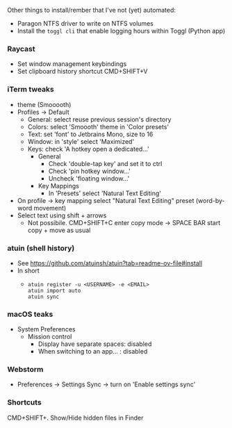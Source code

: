 Other things to install/rember that I've not (yet) automated:

-   Paragon NTFS driver to write on NTFS volumes
-   Install the `toggl cli` that enable logging hours within Toggl (Python app)

### Raycast

-   Set window management keybindings
-   Set clipboard history shortcut CMD+SHIFT+V

### iTerm tweaks

-   theme (Smooooth)
-   Profiles -> Default
    -   General: select reuse previous session's directory
    -   Colors: select 'Smoooth' theme in 'Color presets'
    -   Text: set 'font' to Jetbrains Mono, size to 16
    -   Window: in 'style' select 'Maximized'
    -   Keys: check 'A hotkey open a dedicated...'
        -   General
            -   Check 'double-tap key' and set it to ctrl
            -   Check 'pin hotkey window...'
            -   Uncheck 'floating window...'
        -   Key Mappings
            -   In 'Presets' select 'Natural Text Editing'
-   On profile -> key mapping select "Natural Text Editing" preset (word-by-word movement)
-   Select text using shift + arrows
    -   Not possibile. CMD+SHIFT+C enter copy mode -> SPACE BAR start copy + move as usual

### atuin (shell history)

-   See https://github.com/atuinsh/atuin?tab=readme-ov-file#install
-   In short
    -   ```
        atuin register -u <USERNAME> -e <EMAIL>
        atuin import auto
        atuin sync
        ```

### macOS teaks

-   System Preferences
    -   Mission control
        -   Display have separate spaces: disabled
        -   When switching to an app... : disabled

### Webstorm

-   Preferences -> Settings Sync -> turn on 'Enable settings sync'

### Shortcuts

CMD+SHIFT+. Show/Hide hidden files in Finder
